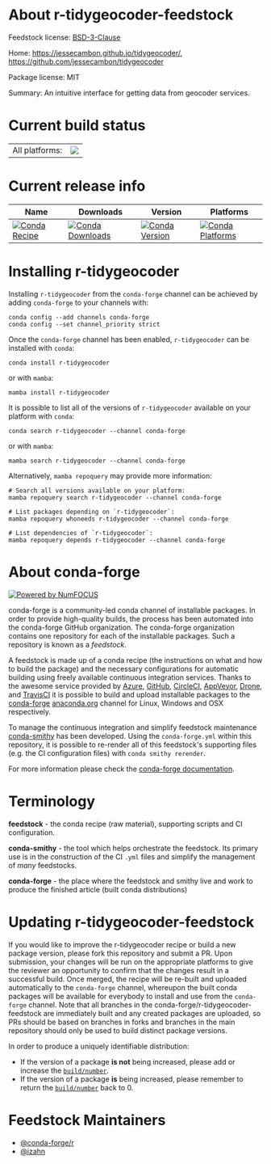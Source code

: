 About r-tidygeocoder-feedstock
==============================

Feedstock license: [BSD-3-Clause](https://github.com/conda-forge/r-tidygeocoder-feedstock/blob/main/LICENSE.txt)

Home: https://jessecambon.github.io/tidygeocoder/, https://github.com/jessecambon/tidygeocoder

Package license: MIT

Summary: An intuitive interface for getting data from geocoder services.

Current build status
====================


<table><tr><td>All platforms:</td>
    <td>
      <a href="https://dev.azure.com/conda-forge/feedstock-builds/_build/latest?definitionId=12825&branchName=main">
        <img src="https://dev.azure.com/conda-forge/feedstock-builds/_apis/build/status/r-tidygeocoder-feedstock?branchName=main">
      </a>
    </td>
  </tr>
</table>

Current release info
====================

| Name | Downloads | Version | Platforms |
| --- | --- | --- | --- |
| [![Conda Recipe](https://img.shields.io/badge/recipe-r--tidygeocoder-green.svg)](https://anaconda.org/conda-forge/r-tidygeocoder) | [![Conda Downloads](https://img.shields.io/conda/dn/conda-forge/r-tidygeocoder.svg)](https://anaconda.org/conda-forge/r-tidygeocoder) | [![Conda Version](https://img.shields.io/conda/vn/conda-forge/r-tidygeocoder.svg)](https://anaconda.org/conda-forge/r-tidygeocoder) | [![Conda Platforms](https://img.shields.io/conda/pn/conda-forge/r-tidygeocoder.svg)](https://anaconda.org/conda-forge/r-tidygeocoder) |

Installing r-tidygeocoder
=========================

Installing `r-tidygeocoder` from the `conda-forge` channel can be achieved by adding `conda-forge` to your channels with:

```
conda config --add channels conda-forge
conda config --set channel_priority strict
```

Once the `conda-forge` channel has been enabled, `r-tidygeocoder` can be installed with `conda`:

```
conda install r-tidygeocoder
```

or with `mamba`:

```
mamba install r-tidygeocoder
```

It is possible to list all of the versions of `r-tidygeocoder` available on your platform with `conda`:

```
conda search r-tidygeocoder --channel conda-forge
```

or with `mamba`:

```
mamba search r-tidygeocoder --channel conda-forge
```

Alternatively, `mamba repoquery` may provide more information:

```
# Search all versions available on your platform:
mamba repoquery search r-tidygeocoder --channel conda-forge

# List packages depending on `r-tidygeocoder`:
mamba repoquery whoneeds r-tidygeocoder --channel conda-forge

# List dependencies of `r-tidygeocoder`:
mamba repoquery depends r-tidygeocoder --channel conda-forge
```


About conda-forge
=================

[![Powered by
NumFOCUS](https://img.shields.io/badge/powered%20by-NumFOCUS-orange.svg?style=flat&colorA=E1523D&colorB=007D8A)](https://numfocus.org)

conda-forge is a community-led conda channel of installable packages.
In order to provide high-quality builds, the process has been automated into the
conda-forge GitHub organization. The conda-forge organization contains one repository
for each of the installable packages. Such a repository is known as a *feedstock*.

A feedstock is made up of a conda recipe (the instructions on what and how to build
the package) and the necessary configurations for automatic building using freely
available continuous integration services. Thanks to the awesome service provided by
[Azure](https://azure.microsoft.com/en-us/services/devops/), [GitHub](https://github.com/),
[CircleCI](https://circleci.com/), [AppVeyor](https://www.appveyor.com/),
[Drone](https://cloud.drone.io/welcome), and [TravisCI](https://travis-ci.com/)
it is possible to build and upload installable packages to the
[conda-forge](https://anaconda.org/conda-forge) [anaconda.org](https://anaconda.org/)
channel for Linux, Windows and OSX respectively.

To manage the continuous integration and simplify feedstock maintenance
[conda-smithy](https://github.com/conda-forge/conda-smithy) has been developed.
Using the ``conda-forge.yml`` within this repository, it is possible to re-render all of
this feedstock's supporting files (e.g. the CI configuration files) with ``conda smithy rerender``.

For more information please check the [conda-forge documentation](https://conda-forge.org/docs/).

Terminology
===========

**feedstock** - the conda recipe (raw material), supporting scripts and CI configuration.

**conda-smithy** - the tool which helps orchestrate the feedstock.
                   Its primary use is in the construction of the CI ``.yml`` files
                   and simplify the management of *many* feedstocks.

**conda-forge** - the place where the feedstock and smithy live and work to
                  produce the finished article (built conda distributions)


Updating r-tidygeocoder-feedstock
=================================

If you would like to improve the r-tidygeocoder recipe or build a new
package version, please fork this repository and submit a PR. Upon submission,
your changes will be run on the appropriate platforms to give the reviewer an
opportunity to confirm that the changes result in a successful build. Once
merged, the recipe will be re-built and uploaded automatically to the
`conda-forge` channel, whereupon the built conda packages will be available for
everybody to install and use from the `conda-forge` channel.
Note that all branches in the conda-forge/r-tidygeocoder-feedstock are
immediately built and any created packages are uploaded, so PRs should be based
on branches in forks and branches in the main repository should only be used to
build distinct package versions.

In order to produce a uniquely identifiable distribution:
 * If the version of a package **is not** being increased, please add or increase
   the [``build/number``](https://docs.conda.io/projects/conda-build/en/latest/resources/define-metadata.html#build-number-and-string).
 * If the version of a package **is** being increased, please remember to return
   the [``build/number``](https://docs.conda.io/projects/conda-build/en/latest/resources/define-metadata.html#build-number-and-string)
   back to 0.

Feedstock Maintainers
=====================

* [@conda-forge/r](https://github.com/conda-forge/r/)
* [@izahn](https://github.com/izahn/)

